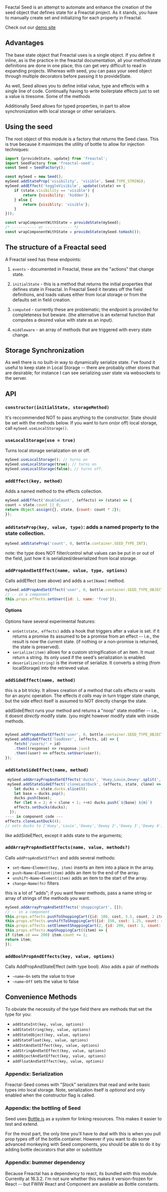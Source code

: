 Feactal Seed is an attempt to automate and enhance the creation of the
seed object that defines state for a Freactal project. As it stands,
you have to manually create set and initializing for each property in
Freactal.

Check out our [demo site](https://flamboyant-keller-9edb9a.netlify.com/#/)

## Advantages

The base state object that Freactal uses is a single object.
If you define it inline, as is the practice in the freactal documentation,
all your method/state definitions are done in one place; this can
get very difficult to read in expanding projects. Whereas with seed,
you can pass your seed object through multiple decorators before
passing it to provideState.

As well, Seed allows you to define initial value, type and effects
with a single line of code. Continually having to write boilerplate effects
just to set a value is tiresome. Some of the methods

Additionally Seed allows for typed properties, in part to allow synchronization
with local storage or other serializers.

## Using the seed

The root object of this module is a factory that returns the Seed class.
This is true because it maximizes the utility of bottle to allow for
injection techniques:

```` javascript
import {provideState, update} from 'freactal';
import SeedFactory from 'freactal-seed';
const Seed = SeedFactory();

const mySeed = new Seed();
mySeed.addStateProp('visibility', 'visible', Seed.TYPE_STRING);
mySeed.addEffect('toggleVisibile', update((state) => {
    if (state.visibility == 'visible') {
        return {visibility: 'hidden'};
    } else {
        return {visiblity: 'visible'};
    }
}));

const wrapComponentWithState = provideState(mySeed);
/* ----------- or ------------ */
const wrapComponentWithState = provideState(mySeed.toHash());

````

## The structure of a Freactal seed

A Freactal seed has these endpoints:

1. `events` - documented in Freactal, these are the "actions" that change
   state.

2. `initialState` - this is a method that returns the initial properties
   that defines state in Freactal. In Freactal Seed it iterates off the
   field definitions, and loads values either from local storage or
   from the defaults set in field creation.

3. `computed` - currently these are problematic; the endpoint is provided
   for completeness but beware. (the alternative is an external function
   that computes a desired value with state as an input).

4. `middleware` - an array of methods that are triggered with every state change.

## Storage Synchronization

As well there is no built-in way to dynamically serialize state.
I've found it useful to keep state in Local Storage -- there are probably
other stores that are desirable; for instance I can see serializing
user state via websockets to the server.

## API

### `constructor(initialState, storageMethod)`
It's reccommended NOT to pass anything to the constructor. State
should be set with the methods below. If you want to turn on(or off)
local storage, call `mySeed.useLocalStorage()`.

### `useLocalStorage(use = true)`
Turns local storage serialization on or off.
```` javascript
mySeed.useLocalStorage(); // turns on
mySeed.useLocalStorage(true); // turns on
mySeed.useLocalStorage(false); // turns off.
````

### `addEffect(key, method)`
Adds a named method to the effects collection.

```` javascript
mySeed.addEffect('doubleCount', (effects) => (state) => {
count = state.count || 0;
return Object.assign({}, state, {count: count * 2});
});
````

### `addStateProp(key, value, type)`: adds a named property to the state collection.

```` javascript
mySeed.addStateProp('count', 0, bottle.container.SEED_TYPE_INT);
````
note: the type does NOT filter/control what values can be put in or out
of the field, just how it is serialized/deserialized from local storage.

### `addPropAndSetEffect(name, value, type, options)`
Calls addEffect (see above) and adds a `set[Name]` method.
```` javascript
mySeed.addPropAndSetEffect('user', 0, bottle.container.SEED_TYPE_OBJECT);
// -- in a component
this.props.effects.setUser({id: 1, name: 'fred'});
````

#### Options

Options have several experimental features:

* `onSet(state, effects)` adds a hook that triggers after a value is set. 
  if it returns a promise its assumed to be a promise from an effect -- i.e.,
  the result is now the current state. (if nothing or a non-promise is returned,
  the state is preserved).
* `serialize(item)` allows for a custom stringification of an item. It must
  return a string. Its only used if the seed's serialization is enabled.
* `deserialize(string)` is the inverse of serialize. It converts a string 
  (from localStorage) into the retrieved value.

### `addSideEffect(name, method)`
this is a bit tricky. It allows creation
of a method that calls effects or waits for an async operation. The
effects *it calls* may in turn trigger state change, but the side effect
itself is assumed to NOT directly change the state.

addSideEffect runs your method and returns a "noop" state modifier -- i.e.,
it doesnt *directly* modify state. (you might however modify state with inside methods.

```` javascript

mySeed.addPropAndSetEffect('user', 0, bottle.container.SEED_TYPE_OBJECT);
mySeed.addSideEffect('loadUser', (effects, id) => {
    fetch('/users/' + id)
    .then((response) => response.json)
    .then((user) => effects.setUser(user));
});

````

### `addStateSideEffect(name, method)`

```` javascript
 mySeed.addArrayPropAndSetEffects('ducks', 'Huey,Louie,Dewey'.split(','));
 mySeed.addStateSideEffect('cloneLastDuck', (effects, state, clone) => {
    let ducks = state.ducks.slice(0);
    let base = ducks.pop();
    ducks.push(base);
    for (let n = 2; n < clone + 1; ++n) ducks.push(`${base} ${n}`)
    effects.setDucks(ducks);
  });
---- in component code ---
effects.cloneLastDuck(4);
// sets ducks to ['Huey','Louie','Dewey','Dewey 2','Dewey 3','Dewey 4']
````
like addSideEffect, except it adds state to the arguments;

### `addArrayPropAndSetEffects(name, value, methods?)`
Calls `addPropAndSetEffect` and adds several methods:
 * `set~Name~Element(key, item)` inserts an item into a place in the array.
 * `push~Name~Element(item)` adds an item to the end of the array.
 * `unshift~Name~Element(item)` adds an item to the start of the array.
 * `change~Name(fn)` filters

this is a lot of "adds"; if you want fewer methods, pass a name string or array of strings
of the methods you want.

```` javascript
mySeed.addArrayPropAndSetEffects('shoppingCart', []);
// -- in a component
this.props.effects.pushToShoppingCart({id: 100, cost, 3.5, count, 2 item: 'spam'});
this.props.effects.unshiftToShoppingCart({id: 150, cost: 1.25, count: 4, item: 'spam'});
this.props.effects.setElementShoppingCart(2, {id: 200, cost: 1, count: 1 item: 'yam'});
this.props.effects.mapShoppingCart((item) => {
if (item.id === 200) item.count += 1;
return item;
});
````

### `addBoolPropAndEffects(key, value, options)`
Calls AddPropAndStateEffect (with type bool). Also adds a pair of methods

* `~name~On` sets the value to true
* `~name~Off` sets the value to false

## Convenience Methods

To obviate the necessity of the type field there are methods that set the type for you:

* `addStateInt(key, value, options)`
* `addStateString(key, value, options)`
* `addStateObject(key, value, options)`
* `addStateFloat(key, value, options)`
* `addIntAndSetEffect(key, value, options)`
* `addStringAndSetEffect(key, value, options)`
* `addObjectAndSetEffect(key, value, options)`
* `addFloatAndSetEffect(key, value, options)`

### Appendix: Serialization

Freactal-Seed comes with "Stock" serializers that read and write
basic types into local storage. Note, serialization itself is *optional*
and only enabled when the constructor flag is called.

### Appendix: the bottling of Seed

Seed uses [Bottle.js](https://github.com/young-steveo/bottlejs) as a
system for linking resources. This makes it easier to test and extend.

For the most part, the only time you'll have to deal with this is when
you pull prop types off of the bottle.container. However if you want
to do some advanced monkeying with Seed components, you should be able
to do it by adding bottle decorators that alter or substitute

### Appendix: bummer dependency

Because Freactal has a dependency to react, its bundled with this
module. Currently at 16.3.2. I'm not sure whether this makes it
version-frozen for React -- but FWIW React and Component are available
as Bottle constants.

